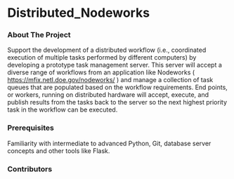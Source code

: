 # Distributed_Nodeworks
### About The Project
Support the development of a distributed workflow (i.e., coordinated execution of multiple tasks performed by different computers) by developing a prototype task management server. This server will accept a diverse range of workflows from an application like Nodeworks ( https://mfix.netl.doe.gov/nodeworks/ ) and manage a collection of task queues that are populated based on the workflow requirements. End points, or workers, running on distributed hardware will accept, execute, and publish results from the tasks back to the server so the next highest priority task in the workflow can be executed.

### Prerequisites
Familiarity with intermediate to advanced Python, Git, database server concepts and other tools like Flask.

### Contributors

